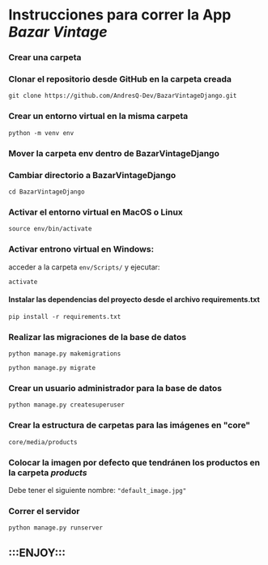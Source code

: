 # Instrucciones para correr la App *Bazar Vintage*

### Crear una carpeta

### Clonar el repositorio desde GitHub en la carpeta creada
```git clone https://github.com/AndresQ-Dev/BazarVintageDjango.git```

### Crear un entorno virtual en la misma carpeta
```python -m venv env```

### Mover la carpeta env dentro de BazarVintageDjango

### Cambiar directorio a BazarVintageDjango
```cd BazarVintageDjango```

### Activar el entorno virtual en MacOS o Linux
```source env/bin/activate```

### Activar entrono virtual en Windows: 
acceder a la carpeta ```env/Scripts/``` y ejecutar:

```activate```

#### Instalar las dependencias del proyecto desde el archivo requirements.txt
```pip install -r requirements.txt```

### Realizar las migraciones de la base de datos
```python manage.py makemigrations```

```python manage.py migrate```

### Crear un usuario administrador para la base de datos
```python manage.py createsuperuser```

### Crear la estructura de carpetas para las imágenes en "core"
```core/media/products```

### Colocar la imagen por defecto que tendránen los productos en la carpeta _*products*_

Debe tener el siguiente nombre: 
```"default_image.jpg"```

### Correr el servidor
```python manage.py runserver```

## :::ENJOY:::
